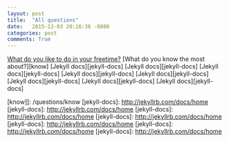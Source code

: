 ```yaml
---
layout: post
title:  "All questions"
date:   2015-12-03 20:16:36 -0800
categories: post
comments: True
---
```

[What do you like to do in your freetime?][freetime] 
[What do you know the most about?][know] 
[Jekyll docs][jekyll-docs] 
[Jekyll docs][jekyll-docs] 
[Jekyll docs][jekyll-docs] 
[Jekyll docs][jekyll-docs] 
[Jekyll docs][jekyll-docs] 
[Jekyll docs][jekyll-docs] 
[Jekyll docs][jekyll-docs] 
[Jekyll docs][jekyll-docs] 

[freetime]: /questions/freetime
[know]]: /questions/know
[jekyll-docs]: http://jekyllrb.com/docs/home
[jekyll-docs]: http://jekyllrb.com/docs/home
[jekyll-docs]: http://jekyllrb.com/docs/home
[jekyll-docs]: http://jekyllrb.com/docs/home
[jekyll-docs]: http://jekyllrb.com/docs/home
[jekyll-docs]: http://jekyllrb.com/docs/home
[jekyll-docs]: http://jekyllrb.com/docs/home